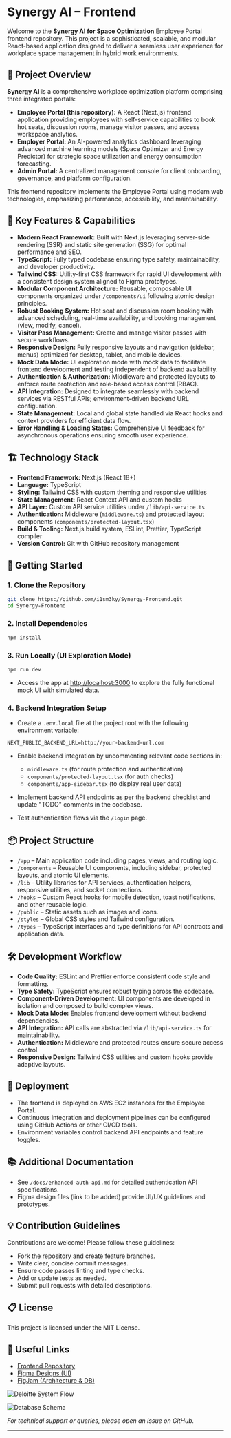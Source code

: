 # Synergy AI – Frontend

Welcome to the **Synergy AI for Space Optimization** Employee Portal frontend repository. This project is a sophisticated, scalable, and modular React-based application designed to deliver a seamless user experience for workplace space management in hybrid work environments.

## 🚀 Project Overview

**Synergy AI** is a comprehensive workplace optimization platform comprising three integrated portals:

- **Employee Portal (this repository):** A React (Next.js) frontend application providing employees with self-service capabilities to book hot seats, discussion rooms, manage visitor passes, and access workspace analytics.
- **Employer Portal:** An AI-powered analytics dashboard leveraging advanced machine learning models (Space Optimizer and Energy Predictor) for strategic space utilization and energy consumption forecasting.
- **Admin Portal:** A centralized management console for client onboarding, governance, and platform configuration.

This frontend repository implements the Employee Portal using modern web technologies, emphasizing performance, accessibility, and maintainability.

## 🌟 Key Features & Capabilities

- **Modern React Framework:** Built with Next.js leveraging server-side rendering (SSR) and static site generation (SSG) for optimal performance and SEO.
- **TypeScript:** Fully typed codebase ensuring type safety, maintainability, and developer productivity.
- **Tailwind CSS:** Utility-first CSS framework for rapid UI development with a consistent design system aligned to Figma prototypes.
- **Modular Component Architecture:** Reusable, composable UI components organized under `/components/ui` following atomic design principles.
- **Robust Booking System:** Hot seat and discussion room booking with advanced scheduling, real-time availability, and booking management (view, modify, cancel).
- **Visitor Pass Management:** Create and manage visitor passes with secure workflows.
- **Responsive Design:** Fully responsive layouts and navigation (sidebar, menus) optimized for desktop, tablet, and mobile devices.
- **Mock Data Mode:** UI exploration mode with mock data to facilitate frontend development and testing independent of backend availability.
- **Authentication & Authorization:** Middleware and protected layouts to enforce route protection and role-based access control (RBAC).
- **API Integration:** Designed to integrate seamlessly with backend services via RESTful APIs; environment-driven backend URL configuration.
- **State Management:** Local and global state handled via React hooks and context providers for efficient data flow.
- **Error Handling & Loading States:** Comprehensive UI feedback for asynchronous operations ensuring smooth user experience.

## 🏗️ Technology Stack

- **Frontend Framework:** Next.js (React 18+)
- **Language:** TypeScript
- **Styling:** Tailwind CSS with custom theming and responsive utilities
- **State Management:** React Context API and custom hooks
- **API Layer:** Custom API service utilities under `/lib/api-service.ts`
- **Authentication:** Middleware (`middleware.ts`) and protected layout components (`components/protected-layout.tsx`)
- **Build & Tooling:** Next.js build system, ESLint, Prettier, TypeScript compiler
- **Version Control:** Git with GitHub repository management

## 🔧 Getting Started

### 1. Clone the Repository

```bash
git clone https://github.com/i1sm3ky/Synergy-Frontend.git
cd Synergy-Frontend
```

### 2. Install Dependencies

```bash
npm install
```

### 3. Run Locally (UI Exploration Mode)

```bash
npm run dev
```

- Access the app at [http://localhost:3000](http://localhost:3000) to explore the fully functional mock UI with simulated data.

### 4. Backend Integration Setup

- Create a `.env.local` file at the project root with the following environment variable:

```
NEXT_PUBLIC_BACKEND_URL=http://your-backend-url.com
```

- Enable backend integration by uncommenting relevant code sections in:
  - `middleware.ts` (for route protection and authentication)
  - `components/protected-layout.tsx` (for auth checks)
  - `components/app-sidebar.tsx` (to display real user data)

- Implement backend API endpoints as per the backend checklist and update "TODO" comments in the codebase.

- Test authentication flows via the `/login` page.

## 📦 Project Structure

- `/app` – Main application code including pages, views, and routing logic.
- `/components` – Reusable UI components, including sidebar, protected layouts, and atomic UI elements.
- `/lib` – Utility libraries for API services, authentication helpers, responsive utilities, and socket connections.
- `/hooks` – Custom React hooks for mobile detection, toast notifications, and other reusable logic.
- `/public` – Static assets such as images and icons.
- `/styles` – Global CSS styles and Tailwind configuration.
- `/types` – TypeScript interfaces and type definitions for API contracts and application data.

## 🛠 Development Workflow

- **Code Quality:** ESLint and Prettier enforce consistent code style and formatting.
- **Type Safety:** TypeScript ensures robust typing across the codebase.
- **Component-Driven Development:** UI components are developed in isolation and composed to build complex views.
- **Mock Data Mode:** Enables frontend development without backend dependencies.
- **API Integration:** API calls are abstracted via `/lib/api-service.ts` for maintainability.
- **Authentication:** Middleware and protected routes ensure secure access control.
- **Responsive Design:** Tailwind CSS utilities and custom hooks provide adaptive layouts.

## 🚀 Deployment

- The frontend is deployed on AWS EC2 instances for the Employee Portal.
- Continuous integration and deployment pipelines can be configured using GitHub Actions or other CI/CD tools.
- Environment variables control backend API endpoints and feature toggles.

## 📚 Additional Documentation

- See `/docs/enhanced-auth-api.md` for detailed authentication API specifications.
- Figma design files (link to be added) provide UI/UX guidelines and prototypes.

## 💡 Contribution Guidelines

Contributions are welcome! Please follow these guidelines:

- Fork the repository and create feature branches.
- Write clear, concise commit messages.
- Ensure code passes linting and type checks.
- Add or update tests as needed.
- Submit pull requests with detailed descriptions.

## 📋 License

This project is licensed under the MIT License.

## 🔗 Useful Links

- [Frontend Repository](https://github.com/i1sm3ky/Synergy-Frontend)
- [Figma Designs (UI)](https://www.figma.com/design/WHmI7llLPskPpJhvIpmkhg/Deloitte-Synergy-AI?node-id=0-1&t=18b3wthUYUvexqVD-1)
- [FigJam (Architecture \& DB)](https://www.figma.com/board/qqHRhxLyaL9NvPzvuYcgAm/Deloitte-System-Architecture?node-id=0-1&t=S5dgXEG3HDPZMFZB-1)

![Deloitte System Flow](https://raw.githubusercontent.com/i1sm3ky/Synergy-Frontend/main/public/deloitte-flow.png)

![Database Schema](https://raw.githubusercontent.com/i1sm3ky/Synergy-Frontend/main/public/db-schema.png)


*For technical support or queries, please open an issue on GitHub.*

---
